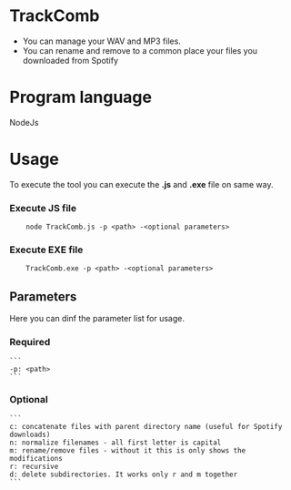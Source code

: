 # TrackComb

* You can manage your WAV and MP3 files. 
* You can rename and remove to a common place your files you downloaded from Spotify

# Program language

NodeJs

# Usage

To execute the tool you can execute the **.js** and **.exe** file on same way.

### Execute JS file

```
    node TrackComb.js -p <path> -<optional parameters>
```

### Execute EXE file

```
    TrackComb.exe -p <path> -<optional parameters>
```

## Parameters
Here you can dinf the parameter list for usage.

### Required
    
    ```
    -p: <path>
    ```

### Optional
    ```
    c: concatenate files with parent directory name (useful for Spotify downloads)    
    n: normalize filenames - all first letter is capital
    m: rename/remove files - without it this is only shows the modifications
    r: recursive
    d: delete subdirectories. It works only r and m together
    ```

